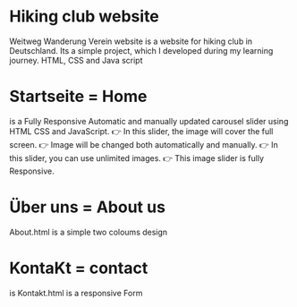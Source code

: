 # Hiking club website  
Weitweg Wanderung Verein website is a website for hiking club in Deutschland.
Its a simple project, which I developed during my learning journey.
HTML, CSS and Java script 

# Startseite = Home 
is a Fully Responsive Automatic and manually updated carousel slider using HTML CSS and JavaScript.
 👉 In this slider, the image will cover the full screen. 
 👉 Image will be changed both automatically and manually.
 👉 In this slider, you can use unlimited images. 
 👉 This image slider is fully Responsive. 

# Über uns = About us
About.html is a simple two coloums design 
# KontaKt = contact
is Kontakt.html is a responsive Form 





